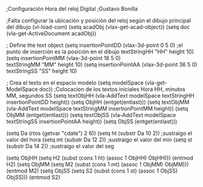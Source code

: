 ;Configuración Hora del reloj Digital
;Gustavo Bonilla

;Falta configurar la ubicación y posición del reloj según el dibujo principal del dibujo
    (vl-load-com)
    (setq acadObj (vlax-get-acad-object))
    (setq doc (vla-get-ActiveDocument acadObj))

; Define the text object
	(setq insertionPointDD (vlax-3d-point 0 5 0)  ;el punto de inserción es la posición en el dibujo
	textStringHH "HH" 
	height 10)
	(setq insertionPointMM (vlax-3d-point 18 5 0)  
	textStringMM "MM"
	height 10)
	(setq insertionPointAA (vlax-3d-point 36 5 0)  
	textStringSS "SS"
	height 10)

; Crea el texto en el espacio modelo
	(setq modelSpace (vla-get-ModelSpace doc))
    	;Colocacion de los textos iniciales Hora HH, minutos MM, segundos SS
	(setq textObjHH (vla-AddText modelSpace textStringHH insertionPointDD height))
	(setq ObjHH (entget(entlast)))
	(setq textObjMM (vla-AddText modelSpace textStringMM insertionPointMM height))
	(setq ObjMM (entget(entlast)))
	(setq textObjSS (vla-AddText modelSpace textStringSS insertionPointAA height))
	(setq ObjSS (entget(entlast)))
	
  
  (setq Da (rtos (getvar "cdate") 2 6))	
  (setq ht (substr Da 10 2))  ;sustraigo el valor del hora
  (setq mt (substr Da 12 2))  ;sustraigo el valor del min
 	(setq st (substr Da 14 2))  ;sustraigo el valor del seg

		
  (setq ObjHH (setq H2 (subst (cons 1  ht) (assoc 1 ObjHH) ObjHH)))
 	(entmod H2)
  (setq ObjMM (setq M2 (subst (cons 1  mt) (assoc 1 ObjMM) ObjMM)))
 	(entmod M2)
	(setq ObjSS (setq S2 (subst (cons 1   st) (assoc 1 ObjSS) ObjSS)))
 	(entmod S2)

